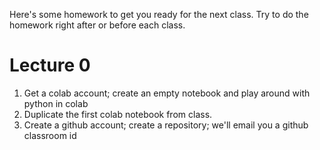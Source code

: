 Here's some homework to get you ready for the next class. Try to do the homework right after or before each class.

# Lecture 0

1. Get a colab account; create an empty notebook and play around with python in colab
2. Duplicate the first colab notebook from class.
3. Create a github account; create a repository; we'll email you a github classroom id


